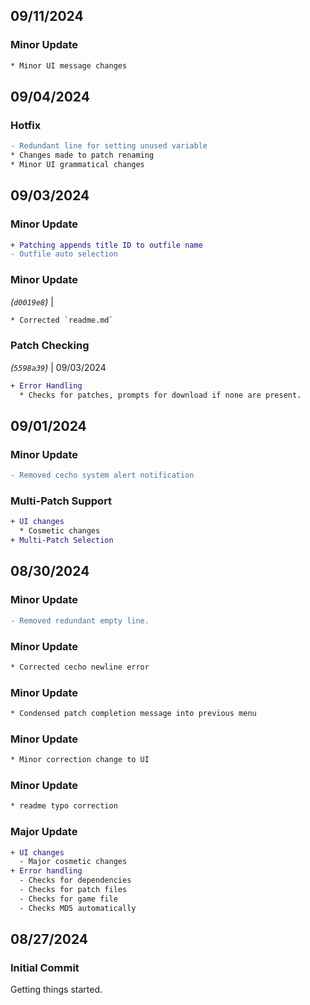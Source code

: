 ## 09/11/2024
### Minor Update
```diff
* Minor UI message changes
```

## 09/04/2024
### Hotfix
```diff
- Redundant line for setting unused variable
* Changes made to patch renaming
* Minor UI grammatical changes
```

## 09/03/2024
### Minor Update
```diff
+ Patching appends title ID to outfile name
- Outfile auto selection
```

### Minor Update
_(`d0019e8`)_ | 
```diff
* Corrected `readme.md`
```

### Patch Checking
_(`5598a39`)_ | 09/03/2024
```diff
+ Error Handling
  * Checks for patches, prompts for download if none are present.
```

## 09/01/2024
### Minor Update
```diff
- Removed cecho system alert notification
```

### Multi-Patch Support
```diff
+ UI changes
  * Cosmetic changes
+ Multi-Patch Selection
```

## 08/30/2024
### Minor Update
```diff
- Removed redundant empty line.
```

### Minor Update
```diff
* Corrected cecho newline error
```

### Minor Update
```diff
* Condensed patch completion message into previous menu
```

### Minor Update
```diff
* Minor correction change to UI
```

### Minor Update
```diff
* readme typo correction
```

### Major Update
```diff
+ UI changes
  - Major cosmetic changes
+ Error handling
  - Checks for dependencies
  - Checks for patch files
  - Checks for game file
  - Checks MD5 automatically
```

## 08/27/2024
### Initial Commit
Getting things started.
